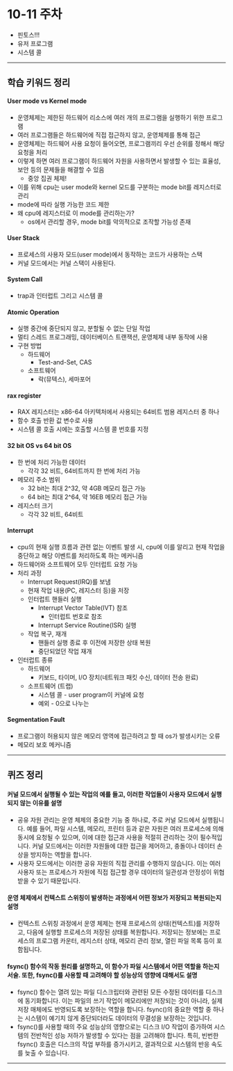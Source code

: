 # 10-11 주차
- 핀토스!!!
- 유저 프로그램
- 시스템 콜

---

## 학습 키워드 정리

#### User mode vs Kernel mode
- 운영체제는 제한된 하드웨어 리소스에 여러 개의 프로그램을 실행하기 위한 프로그램
- 여러 프로그램들은 하드웨어에 직접 접근하지 않고, 운영체제를 통해 접근
- 운영체제는 하드웨어 사용 요청이 들어오면, 프로그램끼리 우선 순위를 정해서 해당 요청을 처리
- 이렇게 하면 여러 프로그램이 하드웨어 자원을 사용하면서 발생할 수 있는 효율성, 보안 등의 문제들을 해결할 수 있음
    - 중앙 집권 체제!
- 이를 위해 cpu는 user mode와 kernel 모드를 구분하는 mode bit를 레지스터로 관리
- mode에 따라 실행 가능한 코드 제한
- 왜 cpu에 레지스터로 이 mode를 관리하는가?
    - os에서 관리할 경우, mode bit를 악의적으로 조작할 가능성 존재

#### User Stack
- 프로세스의 사용자 모드(user mode)에서 동작하는 코드가 사용하는 스택
- 커널 모드에서는 커널 스택이 사용된다.

#### System Call
- trap과 인터럽트 그리고 시스템 콜

#### Atomic Operation
- 실행 중간에 중단되지 않고, 분할될 수 없는 단일 작업
- 멀티 스레드 프로그래밍, 데이터베이스 트랜잭션, 운영체제 내부 동작에 사용
- 구현 방법
    - 하드웨어 
        - Test-and-Set, CAS
    - 소프트웨어
        - 락(뮤텍스), 세마포어

#### rax register
- RAX 레지스터는 x86-64 아키텍처에서 사용되는 64비트 범용 레지스터 중 하나
- 함수 호출 반환 값 변수로 사용
- 시스템 콜 호출 시에는 호출할 시스템 콜 번호를 지정

#### 32 bit OS vs 64 bit OS
- 한 번에 처리 가능한 데이터
    - 각각 32 비트, 64비트까지 한 번에 처리 가능
- 메모리 주소 범위
    - 32 bit는 최대 2^32, 약 4GB 메모리 접근 가능
    - 64 bit는 최대 2^64, 약 16EB 메모리 접근 가능
- 레지스터 크기
    - 각각 32 비트, 64비트

#### Interrupt
- cpu의 현재 실행 흐름과 관련 없는 이벤트 발생 시, cpu에 이를 알리고 현재 작업을 중단하고 해당 이벤트를 처리하도록 하는 메커니즘
- 하드웨어와 소프트웨어 모두 인터럽트 요청 가능
- 처리 과정
    - Interrupt Request(IRQ)를 보냄
    - 현재 작업 내용(PC, 레지스터 등)을 저장
    - 인터럽트 핸들러 실행
        - Interrupt Vector Table(IVT) 참조
            - 인터럽트 번호로 참조
        - Interrupt Service Routine(ISR) 실행
    - 작업 복구, 재개
        - 핸들러 실행 종료 후 이전에 저장한 상태 복원
        - 중단되었던 작업 재개
- 인터럽트 종류 
    - 하드웨어 
        - 키보드, 타이머, I/O 장치(네트워크 패킷 수신, 데이터 전송 완료)
    - 소프트웨어 (트랩)
        - 시스템 콜 - user program이 커널에 요청
        - 예외 - 0으로 나누는

#### Segmentation Fault
- 프로그램이 허용되지 않은 메모리 영역에 접근하려고 할 때 os가 발생시키는 오류
- 메모리 보호 메커니즘

---

## 퀴즈 정리 

#### 커널 모드에서 실행될 수 있는 작업의 예를 들고, 이러한 작업들이 사용자 모드에서 실행되지 않는 이유를 설명
- 공유 자원 관리는 운영 체제의 중요한 기능 중 하나로, 주로 커널 모드에서 실행됩니다.
예를 들어, 파일 시스템, 메모리, 프린터 등과 같은 자원은 여러 프로세스에 의해 동시에
요청될 수 있으며, 이에 대한 접근과 사용을 적절히 관리하는 것이 필수적입니다. 커널
모드에서는 이러한 자원들에 대한 접근을 제어하고, 충돌이나 데이터 손상을 방지하는
역할을 합니다.
- 사용자 모드에서는 이러한 공유 자원의 직접 관리를 수행하지 않습니다. 이는 여러 사용자
또는 프로세스가 자원에 직접 접근할 경우 데이터의 일관성과 안정성이 위협받을 수 있기
때문입니다.

#### 운영 체제에서 컨텍스트 스위칭이 발생하는 과정에서 어떤 정보가 저장되고 복원되는지 설명
- 컨텍스트 스위칭 과정에서 운영 체제는 현재 프로세스의 상태(컨텍스트)를 저장하고,
다음에 실행할 프로세스의 저장된 상태를 복원합니다.
저장되는 정보에는 프로세스의 프로그램 카운터, 레지스터 상태, 메모리 관리 정보, 열린
파일 목록 등이 포함됩니다.

#### fsync() 함수의 작동 원리를 설명하고, 이 함수가 파일 시스템에서 어떤 역할을 하는지 서술. 또한, fsync()를 사용할 때 고려해야 할 성능상의 영향에 대해서도 설명
- fsync() 함수는 열려 있는 파일 디스크립터와 관련된 모든 수정된 데이터를 디스크에
동기화합니다. 이는 파일의 쓰기 작업이 메모리에만 저장되는 것이 아니라, 실제 저장
매체에도 반영되도록 보장하는 역할을 합니다. fsync()의 중요한 역할 중 하나는 시스템이
예기치 않게 중단되더라도 데이터의 무결성을 보장하는 것입니다.
- fsync()를 사용할 때의 주요 성능상의 영향으로는 디스크 I/O 작업이 증가하여 시스템의
전반적인 성능 저하가 발생할 수 있다는 점을 고려해야 합니다. 특히, 빈번한 fsync()
호출은 디스크의 작업 부하를 증가시키고, 결과적으로 시스템의 반응 속도를 늦출 수
있습니다.

---